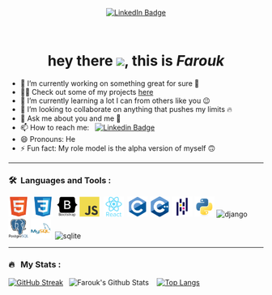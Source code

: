 
<p align="center">
<a href="https://www.linkedin.com/in/farouk-sedick"><img src="https://img.shields.io/badge/LinkedIn-blue?style=for-the-badge&logo=linkedin&logoColor=white" alt="LinkedIn Badge"></a>
</p>
<p align="center">
<p align="center"><img src="https://komarev.com/ghpvc/?username=Far-World&style=flat-square&color=blue" alt=""></p>

<h1 align="center">hey there <img src="https://media.giphy.com/media/hvRJCLFzcasrR4ia7z/giphy.gif" width="40">, this is <i>Farouk</i></h1>

- 🔭 I’m currently working on something great for sure 💪
- 👨‍💻 Check out some of my projects [here](https://github.com/Far-World?tab=repositories)
- 🌱 I’m currently learning a lot I can from others like you 😉
- 👯 I’m looking to collaborate on anything that pushes my limits 🔥
- 💬 Ask me about you and me 🙂
- 📫 How to reach me: &nbsp; [![Linkedin Badge](https://img.shields.io/badge/-farouk-blue?style=flat&logo=Linkedin&logoColor=white)](https://www.linkedin.com/in/farouk-sedick)
- 😄 Pronouns: He
- ⚡ Fun fact: My role model is the alpha version of myself 🙃

---

### 🛠 &nbsp;Languages and Tools :

<p>
  <img src="https://github.com/devicons/devicon/blob/master/icons/html5/html5-original.svg" title="HTML5" alt="HTML" width="40" height="40"/>&nbsp;
  <img src="https://raw.githubusercontent.com/devicons/devicon/master/icons/css3/css3-original.svg" alt="css3" width="40" height="40"/>&nbsp;
  <img src="https://raw.githubusercontent.com/devicons/devicon/master/icons/bootstrap/bootstrap-plain-wordmark.svg" alt="bootstrap" width="40" height="40"/>
  <img src="https://github.com/devicons/devicon/blob/master/icons/javascript/javascript-original.svg" title="JavaScript" alt="JavaScript" width="40" height="40"/>&nbsp;
  <img src="https://github.com/devicons/devicon/blob/master/icons/react/react-original-wordmark.svg" title="React" alt="React" width="40" height="40"/>&nbsp;
  <img src="https://raw.githubusercontent.com/devicons/devicon/master/icons/c/c-original.svg" alt="c" width="40" height="40"/>
  <img src="https://raw.githubusercontent.com/devicons/devicon/master/icons/cplusplus/cplusplus-original.svg" alt="cplusplus" width="40" height="40"/>
  <img src="https://raw.githubusercontent.com/devicons/devicon/2ae2a900d2f041da66e950e4d48052658d850630/icons/pandas/pandas-original.svg" alt="pandas" width="40" height="40"/>
  <img src="https://raw.githubusercontent.com/devicons/devicon/master/icons/python/python-original.svg" alt="python" width="40" height="40"/>
  <img src="https://github.com/Far-World/github-devicon/blob/master/icons/django/django-plain-wordmark.svg" title="Django" alt="django" width="40" height="40"/>&nbsp;
  <img src="https://raw.githubusercontent.com/devicons/devicon/master/icons/postgresql/postgresql-original-wordmark.svg" alt="postgresql" width="40" height="40"/>
  <img src="https://github.com/devicons/devicon/blob/master/icons/mysql/mysql-original-wordmark.svg" title="MySQL"  alt="MySQL" width="40" height="40"/>&nbsp;
  <img src="https://www.vectorlogo.zone/logos/sqlite/sqlite-icon.svg" alt="sqlite" width="40" height="40"/> 
</p>

---

### 🔥 &nbsp; My Stats :
[![GitHub Streak](http://github-readme-streak-stats.herokuapp.com?user=Far-World&theme=dark&background=000000)](https://git.io/streak-stats)&nbsp;&nbsp;&nbsp;![Farouk's Github Stats](https://github-readme-stats.vercel.app/api?username=Far-World&show_icons=true&theme=radical)&nbsp;&nbsp;&nbsp;
[![Top Langs](https://github-readme-stats.vercel.app/api/top-langs/?username=Far-World&layout=compact&theme=vision-friendly-dark)](https://github.com/anuraghazra/github-readme-stats)










